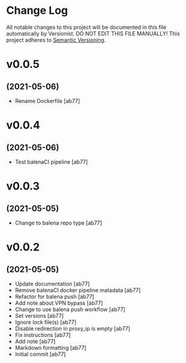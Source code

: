 # Change Log

All notable changes to this project will be documented in this file
automatically by Versionist. DO NOT EDIT THIS FILE MANUALLY!
This project adheres to [Semantic Versioning](http://semver.org/).

# v0.0.5
## (2021-05-06)

* Rename Dockerfile [ab77]

# v0.0.4
## (2021-05-06)

* Test balenaCI pipeline [ab77]

# v0.0.3
## (2021-05-05)

* Change to balena repo type [ab77]

# v0.0.2
## (2021-05-05)

* Update documentation [ab77]
* Remove balenaCI docker pipeline matadata [ab77]
* Refactor for balena push [ab77]
* Add note about VPN bypass [ab77]
* Change to use balena push workflow [ab77]
* Set versions [ab77]
* Ignore lock file(s) [ab77]
* Disable redirection in proxy_ip is empty [ab77]
* Fix instructions [ab77]
* Add note [ab77]
* Markdown formatting [ab77]
* Initial commit [ab77]
